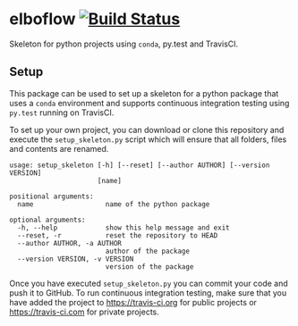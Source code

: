 # elboflow [![Build Status](https://travis-ci.org/tillahoffmann/elboflow.svg?branch=master)](https://travis-ci.org/tillahoffmann/elboflow)

Skeleton for python projects using `conda`, py.test and TravisCI.

## Setup

This package can be used to set up a skeleton for a python package that uses a `conda` environment and supports
continuous integration testing using `py.test` running on TravisCI.

To set up your own project, you can download or clone this repository and execute the `setup_skeleton.py` script which
will ensure that all folders, files and contents are renamed.

```
usage: setup_skeleton [-h] [--reset] [--author AUTHOR] [--version VERSION]
                      [name]

positional arguments:
  name                  name of the python package

optional arguments:
  -h, --help            show this help message and exit
  --reset, -r           reset the repository to HEAD
  --author AUTHOR, -a AUTHOR
                        author of the package
  --version VERSION, -v VERSION
                        version of the package
```

Once you have executed `setup_skeleton.py` you can commit your code and push it to GitHub. To run continuous integration
testing, make sure that you have added the project to https://travis-ci.org for public projects or https://travis-ci.com
for private projects.
